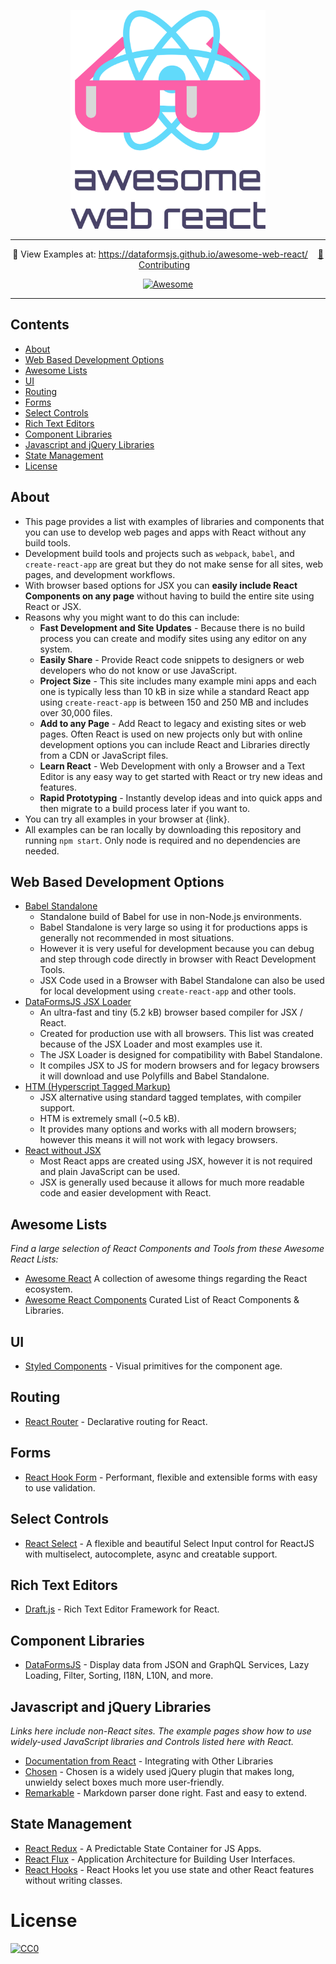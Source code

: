 <p align="center">
	<img width="312" height="350" src="img/awesome-web-react.svg" alt="Awesome Web React">
</p>

<hr>

<p align="center">
	🚀 View Examples at: <a href="https://dataformsjs.github.io/awesome-web-react/">https://dataformsjs.github.io/awesome-web-react/</a>&nbsp;&nbsp;&nbsp;
	<a href="CONTRIBUTING.md">🤝 Contributing</a>&nbsp;&nbsp;&nbsp;
</p>
<p align="center">
    <a href="https://awesome.re"><img alt="Awesome" src="https://awesome.re/badge.svg"></a>
</p>

<hr>

## Contents

- [About](#about)
- [Web Based Development Options](#web-based-development-options)
- [Awesome Lists](#awesome-lists)
- [UI](#ui)
- [Routing](#routing)
- [Forms](#forms)
- [Select Controls](#select-controls)
- [Rich Text Editors](#rich-text-editors)
- [Component Libraries](#component-libraries)
- [Javascript and jQuery Libraries](#javascript-and-jquery-libraries)
- [State Management](#state-management)
- [License](#license)

## About

- This page provides a list with examples of libraries and components that you can use to develop web pages and apps with React without any build tools.
- Development build tools and projects such as `webpack`, `babel`, and `create-react-app` are great but they do not make sense for all sites, web pages, and development workflows.
- With browser based options for JSX you can **easily include React Components on any page** without having to build the entire site using React or JSX.
- Reasons why you might want to do this can include:
  - **Fast Development and Site Updates** - Because there is no build process you can create and modify sites using any editor on any system.
  - **Easily Share** - Provide React code snippets to designers or web developers who do not know or use JavaScript.
  - **Project Size** - This site includes many example mini apps and each one is typically less than 10 kB in size while a standard React app using `create-react-app`  is between 150 and 250 MB and includes over 30,000 files.
  - **Add to any Page** - Add React to legacy and existing sites or web pages. Often React is used on new projects only but with online development options you can include React and Libraries directly from a CDN or JavaScript files.
  - **Learn React** - Web Development with only a Browser and a Text Editor is any easy way to get started with React or try new ideas and features.
  - **Rapid Prototyping** - Instantly develop ideas and into quick apps and then migrate to a build process later if you want to.
- You can try all examples in your browser at {link}.
- All examples can be ran locally by downloading this repository and running `npm start`. Only node is required and no dependencies are needed.

## Web Based Development Options

- [Babel Standalone](https://github.com/babel/babel/tree/master/packages/babel-standalone)
  - Standalone build of Babel for use in non-Node.js environments.
  - Babel Standalone is very large so using it for productions apps is generally not recommended in most situations.
  - However it is very useful for development because you can debug and step through code directly in browser with React Development Tools.
  - JSX Code used in a Browser with Babel Standalone can also be used for local development using `create-react-app` and other tools.
- [DataFormsJS JSX Loader](https://github.com/dataformsjs/dataformsjs/blob/master/docs/jsx-loader.md)
  - An ultra-fast and tiny (5.2 kB) browser based compiler for JSX / React.
  - Created for production use with all browsers. This list was created because of the JSX Loader and most examples use it.
  - The JSX Loader is designed for compatibility with Babel Standalone.
  - It compiles JSX to JS for modern browsers and for legacy browsers it will download and use Polyfills and Babel Standalone.
- [HTM (Hyperscript Tagged Markup)](https://github.com/developit/htm)
  - JSX alternative using standard tagged templates, with compiler support.
  - HTM is extremely small (~0.5 kB).
  - It provides many options and works with all modern browsers; however this means it will not work with legacy browsers.
- [React without JSX](https://reactjs.org/docs/react-without-jsx.html)
  - Most React apps are created using JSX, however it is not required and plain JavaScript can be used.
  - JSX is generally used because it allows for much more readable code and easier development with React.

## Awesome Lists

_Find a large selection of React Components and Tools from these Awesome React Lists:_

- [Awesome React](https://github.com/enaqx/awesome-react) A collection of awesome things regarding the React ecosystem.
- [Awesome React Components](https://github.com/brillout/awesome-react-components) Curated List of React Components & Libraries.

## UI

- [Styled Components](https://github.com/styled-components/styled-components) - Visual primitives for the component age.

## Routing

- [React Router](https://github.com/ReactTraining/react-router) - Declarative routing for React.

## Forms

- [React Hook Form](https://github.com/react-hook-form/react-hook-form) - Performant, flexible and extensible forms with easy to use validation.

## Select Controls

- [React Select](https://github.com/jedwatson/react-select) - A flexible and beautiful Select Input control for ReactJS with multiselect, autocomplete, async and creatable support.

## Rich Text Editors

- [Draft.js](https://github.com/facebook/draft-js) - Rich Text Editor Framework for React.

## Component Libraries

- [DataFormsJS](https://github.com/dataformsjs/dataformsjs) - Display data from JSON and GraphQL Services, Lazy Loading, Filter, Sorting, I18N, L10N, and more.

## Javascript and jQuery Libraries

_Links here include non-React sites. The example pages show how to use widely-used JavaScript libraries and Controls listed here with React._

- [Documentation from React](https://reactjs.org/docs/integrating-with-other-libraries.html) - Integrating with Other Libraries
- [Chosen](https://github.com/harvesthq/chosen) - Chosen is a widely used jQuery plugin that makes long, unwieldy select boxes much more user-friendly.
- [Remarkable](https://github.com/jonschlinkert/remarkable) - Markdown parser done right. Fast and easy to extend.

## State Management

- [React Redux](https://github.com/reduxjs/react-redux) - A Predictable State Container for JS Apps.
- [React Flux](https://github.com/facebook/flux) - Application Architecture for Building User Interfaces.
- [React Hooks](https://reactjs.org/docs/hooks-reference.html) - React Hooks let you use state and other React features without writing classes.

# License

[![CC0](https://licensebuttons.net/p/zero/1.0/88x31.png)](https://creativecommons.org/publicdomain/zero/1.0/)
